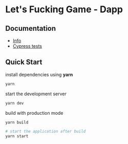 # Let's Fucking Game - Dapp

## Documentation

- [Info](doc/Info.md)
- [Cypress tests](doc/Cypress.md)

## Quick Start

install dependencies using **yarn**

```sh
yarn
```

start the development server

```sh
yarn dev
```

build with production mode

```sh
yarn build

# start the application after build
yarn start
```
